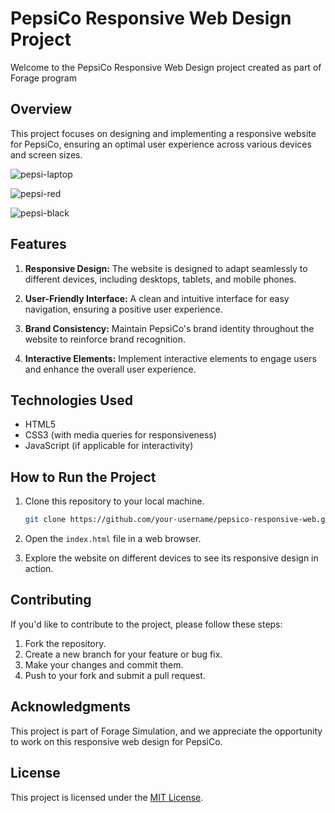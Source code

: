 # PepsiCo Responsive Web Design Project

Welcome to the PepsiCo Responsive Web Design project created as part of Forage program

## Overview

This project focuses on designing and implementing a responsive website for PepsiCo, ensuring an optimal user experience across various devices and screen sizes.

![pepsi-laptop](https://user-images.githubusercontent.com/53599271/92312592-80186e00-efc2-11ea-881c-1ce2850b565f.png)

![pepsi-red](https://user-images.githubusercontent.com/53599271/92312661-18165780-efc3-11ea-9710-3cc2b25c0c09.png)

![pepsi-black](https://user-images.githubusercontent.com/53599271/92312662-1c427500-efc3-11ea-9385-ebbd969e3679.png)

## Features

1. **Responsive Design:** The website is designed to adapt seamlessly to different devices, including desktops, tablets, and mobile phones.

2. **User-Friendly Interface:** A clean and intuitive interface for easy navigation, ensuring a positive user experience.

3. **Brand Consistency:** Maintain PepsiCo's brand identity throughout the website to reinforce brand recognition.

4. **Interactive Elements:** Implement interactive elements to engage users and enhance the overall user experience.

## Technologies Used

- HTML5
- CSS3 (with media queries for responsiveness)
- JavaScript (if applicable for interactivity)

## How to Run the Project

1. Clone this repository to your local machine.

   ```bash
   git clone https://github.com/your-username/pepsico-responsive-web.git
   ```

2. Open the `index.html` file in a web browser.

3. Explore the website on different devices to see its responsive design in action.

## Contributing

If you'd like to contribute to the project, please follow these steps:

1. Fork the repository.
2. Create a new branch for your feature or bug fix.
3. Make your changes and commit them.
4. Push to your fork and submit a pull request.

## Acknowledgments

This project is part of Forage Simulation, and we appreciate the opportunity to work on this responsive web design for PepsiCo.

## License

This project is licensed under the [MIT License](LICENSE).
